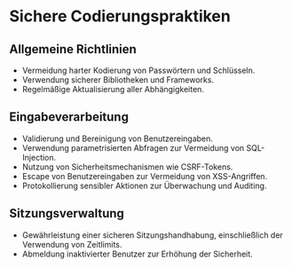 # Sichere Codierungspraktiken

## Allgemeine Richtlinien
- Vermeidung harter Kodierung von Passwörtern und Schlüsseln.
- Verwendung sicherer Bibliotheken und Frameworks.
- Regelmäßige Aktualisierung aller Abhängigkeiten.

## Eingabeverarbeitung
- Validierung und Bereinigung von Benutzereingaben.
- Verwendung parametrisierten Abfragen zur Vermeidung von SQL-Injection.
- Nutzung von Sicherheitsmechanismen wie CSRF-Tokens.
- Escape von Benutzereingaben zur Vermeidung von XSS-Angriffen.
- Protokollierung sensibler Aktionen zur Überwachung und Auditing.

## Sitzungsverwaltung
- Gewährleistung einer sicheren Sitzungshandhabung, einschließlich der Verwendung von Zeitlimits.
- Abmeldung inaktivierter Benutzer zur Erhöhung der Sicherheit.